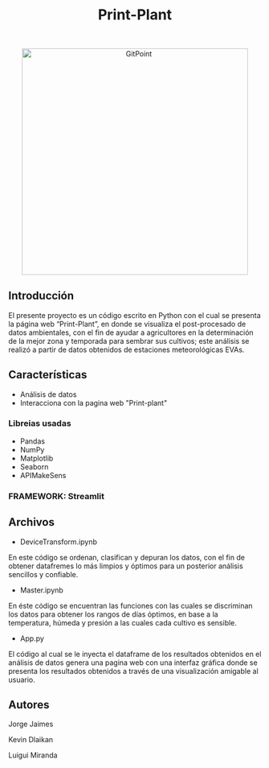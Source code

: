 

<h1 align="center"> Print-Plant </h1> <br>
<p align="center">
  <a href="https://gitpoint.co/">
    <img alt="GitPoint" title="GitPoint" src="https://i.postimg.cc/mgQ89jDb/Printl-Plant.png)](https://postimg.cc/21SQR4hJ" width="450">
  </a>
</p>


## Introducción

El presente proyecto es un código escrito en Python con el cual se presenta la página web “Print-Plant”, en donde se visualiza el post-procesado de datos ambientales, con el fin de ayudar a agricultores en la determinación de la mejor zona y temporada para sembrar sus cultivos; este análisis se realizó a partir de datos obtenidos de estaciones meteorológicas EVAs.

## Características

* Análisis de datos
* Interacciona con la pagina web "Print-plant"

### Libreias usadas 

* Pandas
* NumPy
* Matplotlib
* Seaborn
* APIMakeSens

### FRAMEWORK: Streamlit

## Archivos

* DeviceTransform.ipynb

En este código se ordenan, clasifican y depuran los datos, con el fin de obtener datafremes lo más limpios y óptimos para un posterior análisis  sencillos y confiable.

* Master.ipynb

En éste código se encuentran las funciones con las cuales se discriminan los datos para obtener los rangos de días óptimos, en base a la temperatura, húmeda y presión a las cuales cada cultivo es sensible.

* App.py

El código al cual se le inyecta el dataframe de los resultados obtenidos en el análisis de datos genera una pagina web con una interfaz gráfica donde se presenta los resultados obtenidos a través de una visualización amigable al usuario.

## Autores

Jorge  Jaimes

Kevin Dlaikan

Luigui Miranda
